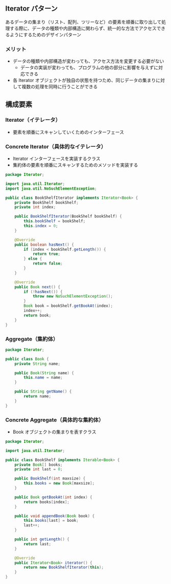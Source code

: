 ## Iterator パターン

あるデータの集まり（リスト、配列、ツリーなど）の要素を順番に取り出して処理する際に、データの種類や内部構造に関わらず、統一的な方法でアクセスできるようにするためのデザインパターン

### メリット

- データの種類や内部構造が変わっても、アクセス方法を変更する必要がない
    - データの実装が変わっても、プログラムの他の部分に影響を与えずに対応できる
- 各 Iterator オブジェクトが独自の状態を持つため、同じデータの集まりに対して複数の処理を同時に行うことができる

## 構成要素

### Iterator（イテレータ）

- 要素を順番にスキャンしていくためのインターフェース

### Concrete Iterator（具体的なイテレータ）

- Iterator<Book> インターフェースを実装するクラス
- 集約体の要素を順番にスキャンするためのメソッドを実装する

```java
package Iterator;

import java.util.Iterator;
import java.util.NoSuchElementException;

public class BookShelfIterator implements Iterator<Book> {
    private BookShelf bookShelf;
    private int index;

    public BookShelfIterator(BookShelf bookShelf) {
        this.bookShelf = bookShelf;
        this.index = 0;
    }

    @Override
    public boolean hasNext() {
        if (index < bookShelf.getLength()) {
            return true;
        } else {
            return false;
        }
    }

    @Override
    public Book next() {
        if (!hasNext()) {
            throw new NoSuchElementException();
        }
        Book book = bookShelf.getBookAt(index);
        index++;
        return book;
    }
}
```

### Aggregate（集約体）

```java
package Iterator;

public class Book {
    private String name;

    public Book(String name) {
        this.name = name;
    }

    public String getName() {
        return name;
    }
}
```

### Concrete Aggregate（具体的な集約体）

- Book オブジェクトの集まりを表すクラス

```java
package Iterator;

import java.util.Iterator;

public class BookShelf implements Iterable<Book> {
    private Book[] books;
    private int last = 0;

    public BookShelf(int maxsize) {
        this.books = new Book[maxsize];
    }

    public Book getBookAt(int index) {
        return books[index];
    }

    public void appendBook(Book book) {
        this.books[last] = book;
        last++;
    }

    public int getLength() {
        return last;
    }

    @Override
    public Iterator<Book> iterator() {
        return new BookShelfIterator(this);
    }
}
```